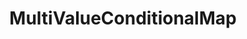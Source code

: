 ---
optionsClassName: MultiValueConditionalMapOptions
optionsClassFullName: MigrationTools.Tools.MultiValueConditionalMapOptions
configurationSamples:
- name: defaults
  order: 2
  description: 
  code: >-
    {
      "MigrationTools": {
        "Version": "16.0",
        "CommonTools": {
          "FieldMappingTool": {
            "FieldMaps": [
              {
                "FieldMapType": "MultiValueConditionalMap",
                "ApplyTo": [
                  "*"
                ]
              }
            ]
          }
        }
      }
    }
  sampleFor: MigrationTools.Tools.MultiValueConditionalMapOptions
- name: sample
  order: 1
  description: 
  code: >-
    {
      "MigrationTools": {
        "Version": "16.0",
        "CommonTools": {
          "FieldMappingTool": {
            "FieldMaps": [
              {
                "FieldMapType": "MultiValueConditionalMap",
                "ApplyTo": [
                  "SomeWorkItemType"
                ],
                "sourceFieldsAndValues": {
                  "Field1": "Value1",
                  "Field2": "Value2"
                },
                "targetFieldsAndValues": {
                  "Field1": "Value1",
                  "Field2": "Value2"
                }
              }
            ]
          }
        }
      }
    }
  sampleFor: MigrationTools.Tools.MultiValueConditionalMapOptions
- name: classic
  order: 3
  description: 
  code: >-
    {
      "$type": "MultiValueConditionalMapOptions",
      "sourceFieldsAndValues": {
        "Field1": "Value1",
        "Field2": "Value2"
      },
      "targetFieldsAndValues": {
        "Field1": "Value1",
        "Field2": "Value2"
      },
      "ApplyTo": [
        "*",
        "SomeWorkItemType"
      ]
    }
  sampleFor: MigrationTools.Tools.MultiValueConditionalMapOptions
description: missing XML code comments
className: MultiValueConditionalMap
typeName: FieldMaps
architecture: 
options:
- parameterName: ApplyTo
  type: List
  description: A list of Work Item Types that this Field Map will apply to. If the list is empty it will apply to all Work Item Types. You can use "*" to apply to all Work Item Types.
  defaultValue: missing XML code comments
- parameterName: sourceFieldsAndValues
  type: Dictionary
  description: missing XML code comments
  defaultValue: missing XML code comments
- parameterName: targetFieldsAndValues
  type: Dictionary
  description: missing XML code comments
  defaultValue: missing XML code comments
status: missing XML code comments
processingTarget: missing XML code comments
classFile: src/MigrationTools.Clients.TfsObjectModel/Tools/FieldMappingTool/FieldMaps/MultiValueConditionalMap.cs
optionsClassFile: src/MigrationTools/Tools/FieldMappingTool/FieldMaps/MultiValueConditionalMapOptions.cs

redirectFrom:
- /Reference/FieldMaps/MultiValueConditionalMapOptions/
layout: reference
toc: true
permalink: /Reference/FieldMaps/MultiValueConditionalMap/
title: MultiValueConditionalMap
categories:
- FieldMaps
- 
topics:
- topic: notes
  path: docs/Reference/FieldMaps/MultiValueConditionalMap-notes.md
  exists: false
  markdown: ''
- topic: introduction
  path: docs/Reference/FieldMaps/MultiValueConditionalMap-introduction.md
  exists: false
  markdown: ''

---